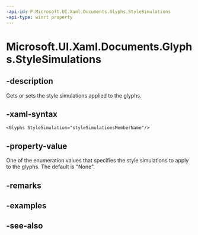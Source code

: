 ```yaml
---
-api-id: P:Microsoft.UI.Xaml.Documents.Glyphs.StyleSimulations
-api-type: winrt property
---
```


<!-- Property syntax
public Windows.UI.Xaml.Media.StyleSimulations StyleSimulations { get;  set; }
-->

# Microsoft.UI.Xaml.Documents.Glyphs.StyleSimulations

## -description
Gets or sets the style simulations applied to the glyphs.

## -xaml-syntax
```xaml
<Glyphs StyleSimulation="styleSimulationsMemberName"/>
```


## -property-value
One of the enumeration values that specifies the style simulations to apply to the glyphs. The default is "None".

## -remarks

## -examples

## -see-also
